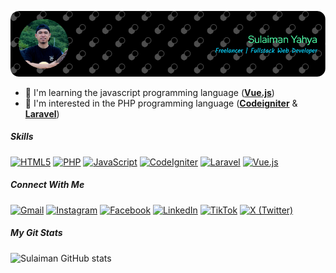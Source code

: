 ![banner](img/github-header-image.png)
- 🌱 I'm learning the javascript programming language ([**Vue.js**](https://vuejs.org))
- 👀 I'm interested in the PHP programming language ([**Codeigniter**](https://www.codeigniter.com) & [**Laravel**](https://laravel.com/))

##### Skills
<a href="https://developer.mozilla.org/en-US/docs/Web/HTML" target="_blank"><img src="https://img.shields.io/badge/HTML5-E34F26?style=for-the-badge&logo=html5&logoColor=white" alt="HTML5"></a>
<a href="https://www.php.net/" target="_blank"><img src="https://img.shields.io/badge/PHP-777BB4?style=for-the-badge&logo=php&logoColor=white" alt="PHP"></a>
<a href="https://developer.mozilla.org/en-US/docs/Web/JavaScript" target="_blank"><img src="https://img.shields.io/badge/JavaScript-323330?style=for-the-badge&logo=javascript&logoColor=F7DF1E" alt="JavaScript"></a>
<a href="https://codeigniter.com/" target="_blank"><img src="https://img.shields.io/badge/Codeigniter-EF4223?style=for-the-badge&logo=codeigniter&logoColor=white" alt="CodeIgniter"></a>
<a href="https://laravel.com/" target="_blank"><img src="https://img.shields.io/badge/Laravel-FF2D20?style=for-the-badge&logo=laravel&logoColor=white" alt="Laravel"></a>
<a href="https://vuejs.org/" target="_blank"><img src="https://img.shields.io/badge/Vue.js-35495E?style=for-the-badge&logo=vuedotjs&logoColor=4FC08D" alt="Vue.js"></a>

##### Connect With Me

[![Gmail](https://img.shields.io/badge/Gmail-D14836?style=for-the-badge&logo=gmail&logoColor=white)](mailto:sulaiman.yahya03@gmail.com)
[![Instagram](https://img.shields.io/badge/Instagram-E4405F?style=for-the-badge&logo=instagram&logoColor=white)](https://www.instagram.com/sulaiman.yahya03/)
[![Facebook](https://img.shields.io/badge/Facebook-1877F2?style=for-the-badge&logo=facebook&logoColor=white)](https://web.facebook.com/sul.potter3/)
[![LinkedIn](https://img.shields.io/badge/LinkedIn-0077B5?style=for-the-badge&logo=linkedin&logoColor=white)](https://www.linkedin.com/in/sulaiman-yahya-ba496313a/)
[![TikTok](https://img.shields.io/badge/TikTok-000000?style=for-the-badge&logo=tiktok&logoColor=white)](https://www.tiktok.com/@sulaiman.yahya)
[![X (Twitter)](https://img.shields.io/badge/X-000000?style=for-the-badge&logo=x&logoColor=white)](https://x.com/SulaimanYahya03)

##### My Git Stats
![Sulaiman GitHub stats](https://github-readme-stats.vercel.app/api?username=SulaimanYahya&show_icons=true&theme=chartreuse-dark)
